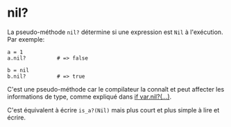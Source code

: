 # nil?

La pseudo-méthode `nil?` détermine si une expression est `Nil` à l'exécution. Par exemple:

```crystal
a = 1
a.nil?          # => false

b = nil
b.nil?          # => true
```

C'est une pseudo-méthode car le compilateur la connaît et peut affecter les informations de type,
comme expliqué dans [if var.nil?(...)](if_var_nil.html).

C'est équivalent à écrire `is_a?(Nil)` mais plus court et plus simple à lire et écrire.
